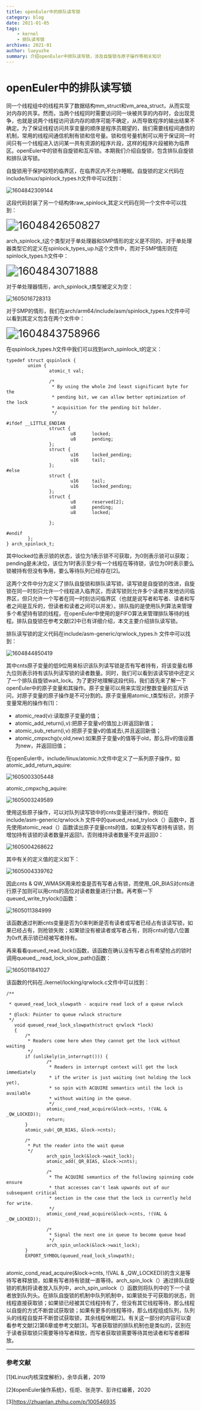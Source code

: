 ```yaml
---
title: openEuler中的排队读写锁 
category: blog 
date: 2021-01-05 
tags:     
    - kernel   
    - 排队读写锁   
archives: 2021-01
author: luoyuzhe
summary: 介绍openEuler中排队读写锁，涉及自旋锁与原子操作等相关知识
---
```


# openEuler中的排队读写锁

同一个线程组中的线程共享了数据结构mm_struct和vm_area_struct，从而实现对内存的共享。然而，当两个线程同时需要访问同一块被共享的内存时，会出现竞争，也就是说两个线程访问该内存的顺序可能不确定，从而导致程序的输出结果不确定。为了保证线程访问共享变量的顺序是程序员期望的，我们需要线程间通信的机制，常用的线程间通信机制有锁和信号量。锁和信号量机制可以用于保证同一时间只有一个线程进入访问某一共有资源的程序片段，这样的程序片段被称为临界区。openEuler中的锁有自旋锁和互斥锁。本期我们介绍自旋锁，包含排队自旋锁和排队读写锁。

自旋锁用于保护较短的临界区，在临界区内不允许睡眠。自旋锁的定义代码在include/linux/spinlock_types.h文件中可以找到：

![1604842309144](./1.png)

这段代码封装了另一个结构体raw_spinlock,其定义代码在同一个文件中可以找到：

<img src="./2.png" alt="1604842650827" style="zoom:200%;" />

arch_spinlock_t这个类型对于单处理器和SMP情形的定义是不同的，对于单处理器类型它的定义在spinlock_types_up.h这个文件中，而对于SMP情形则在spinlock_types.h文件中：

<img src="./3.png" alt="1604843071888" style="zoom:200%;" />

对于单处理器情形，arch_spinlock_t类型被定义为空：

![1605016728313](./4.png)

对于SMP的情形，我们在arch/arm64/include/asm/spinlock_types.h文件中可以看到其定义包含在两个文件中：

<img src="./5.png" alt="1604843758966" style="zoom:200%;" />

在qspinlock_types.h文件中我们可以找到arch_spinlock_t的定义：

```
typedef struct qspinlock {
        union {
                atomic_t val;

                /*
                 * By using the whole 2nd least significant byte for the
                 * pending bit, we can allow better optimization of the lock
                 * acquisition for the pending bit holder.
                 */

#ifdef __LITTLE_ENDIAN
                struct {
                        u8      locked;
                        u8      pending;
                };
                struct {
                        u16     locked_pending;
                        u16     tail;
                };
#else
                struct {
                        u16     tail;
                        u16     locked_pending;
                };
                struct {
                        u8      reserved[2];
                        u8      pending;
                        u8      locked;

                };

#endif
        };
} arch_spinlock_t;
```

其中locked位表示锁的状态，该位为1表示锁不可获取，为0则表示锁可以获取；pending是未决位，该位为1时表示至少有一个线程在等待锁，该位为0时表示要么锁被持有但没有争用，要么等待队列已经存在[2]。

这两个文件中分为定义了排队自旋锁和排队读写锁，读写锁是自旋锁的改进，自旋锁在同一时刻只允许一个线程进入临界区，而读写锁则允许多个读者并发地访问临界区，但只允许一个写者在同一时刻访问临界区（也就是说写者和写者、读者和写者之间是互斥的，但读者和读者之间可以并发）。排队指的是使用队列算法来管理多个希望持有锁的线程，在openEuler中使用的是FIFO算法来管理排队等待的线程。排队自旋锁在参考文献[2]中已有详细介绍，本文主要介绍排队读写锁。

排队读写锁的定义代码在include/asm-generic/qrwlock_types.h 文件中可以找到：

![1604844850419](./6.png)

其中cnts原子变量的低9位用来标识该队列读写锁是否有写者持有，将该变量右移九位则表示持有该队列读写锁的读者数量。同时，我们可以看到该读写锁中还定义了一个排队自旋锁wait_lock。为了更好地理解这段代码，我们首先来了解一下openEuler中的原子变量和其操作。原子变量可以用来实现对整数变量的互斥访问，对原子变量的原子操作是不可分割的。原子变量用atomic_t类型标识，对原子变量常用的操作有[1]：

- atomic_read(v):读取原子变量的值；
- atomic_add_return(i,v):把原子变量v的值加上i并返回新值；
- atomic_sub_return(i,v):把原子变量v的值减去i,并且返回新值；
- atomic_cmpxchg(v,old,new):如果原子变量v的值等于old，那么将v的值设置为new，并返回旧值；

在openEuler中，include/linux/atomic.h文件中定义了一系列原子操作，如atomic_add_return_aquire:

![1605003305448](./7.png)

atomic_cmpxchg_aquire:

![1605003249589](./8.png)

使用这些原子操作，可以对队列读写锁中的cnts变量进行操作，例如在include/asm-generic/qrwlock.h 文件中的queued_read_trylock（）函数中，首先使用atomic_read（）函数读出原子变量cnts的值，如果没有写者持有该锁，则增加持有该锁的读者数量并返回1，否则维持读者数量不变并返回0：

![1605004268622](./9.png)

其中有关的定义值的定义如下：

![1605004339762](./10.png)

因此cnts & QW_WMASK用来检查是否有写者占有锁，而使用_QR_BIAS对cnts进行原子加则可以用cnts的高位对读者数量进行计数。再考察一下queued_write_trylock()函数：

![1605011384999](./11.png)

该函数通过判断cnts变量是否为0来判断是否有读者或写者已经占有该读写锁，如果已经占有，则抢锁失败；如果锁没有被读者或写者占有，则将cnts的低八位置为0xff,表示锁已经被写者持有。

再来看看queued_read_lock()函数，该函数在确认没有写者占有希望抢占的锁时调用queued__read_lock_slow_path()函数：

![1605011841027](./12.png)

该函数的代码在./kernel/locking/qrwlock.c文件中可以找到：

```
/**

 * queued_read_lock_slowpath - acquire read lock of a queue rwlock

 * @lock: Pointer to queue rwlock structure
 */
   void queued_read_lock_slowpath(struct qrwlock *lock)
   {
       /*
        * Readers come here when they cannot get the lock without waiting
        */
       if (unlikely(in_interrupt())) {
               /*
                * Readers in interrupt context will get the lock immediately
                * if the writer is just waiting (not holding the lock yet),
                * so spin with ACQUIRE semantics until the lock is available
                * without waiting in the queue.
                */
               atomic_cond_read_acquire(&lock->cnts, !(VAL & _QW_LOCKED));
               return;
       }
       atomic_sub(_QR_BIAS, &lock->cnts);

       /*
        * Put the reader into the wait queue
        */
               arch_spin_lock(&lock->wait_lock);
               atomic_add(_QR_BIAS, &lock->cnts);
       
               /*
                * The ACQUIRE semantics of the following spinning code ensure
                * that accesses can't leak upwards out of our subsequent critical
                * section in the case that the lock is currently held for write.
                */
               atomic_cond_read_acquire(&lock->cnts, !(VAL & _QW_LOCKED));
       
               /*
                * Signal the next one in queue to become queue head
                */
               arch_spin_unlock(&lock->wait_lock);
       }
       EXPORT_SYMBOL(queued_read_lock_slowpath);


```

atomic_cond_read_acquire(&lock->cnts, !(VAL & _QW_LOCKED))的含义是等待写者释放锁，如果有写者持有锁就一直等待。arch_spin_lock（）通过排队自旋锁的机制将读者放入队列中，arch_spin_unlock（）函数则将队列中的下一个读者放到队列头。在排队自旋锁的机制中队列机制中，如果锁处于可获取的状态，则线程直接获取锁；如果锁已经被其它线程持有了，但没有其它线程等待，那么线程以自旋的方式不断尝试获取锁；如果有更多的线程等待，那么线程组成队列，队列头的线程自旋并不断尝试获取锁，其余线程休眠[2]。有关这一部分的内容可以查看参考文献[2]第6章或参考文献[3]。写者获取锁的排队机制也是类似的，区别在于读者获取锁只需要等待写者释放，而写者获取锁需要等待其他读者和写者都释放。

---



### 参考文献

[1]《Linux内核深度解析》，余华兵著，2019

[2]《openEuler操作系统》，任炬、张尧学、彭许红编著，2020

[3]https://zhuanlan.zhihu.com/p/100546935


